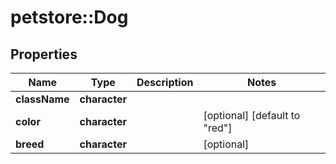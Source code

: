 # petstore::Dog


## Properties
Name | Type | Description | Notes
------------ | ------------- | ------------- | -------------
**className** | **character** |  | 
**color** | **character** |  | [optional] [default to &quot;red&quot;]
**breed** | **character** |  | [optional] 


